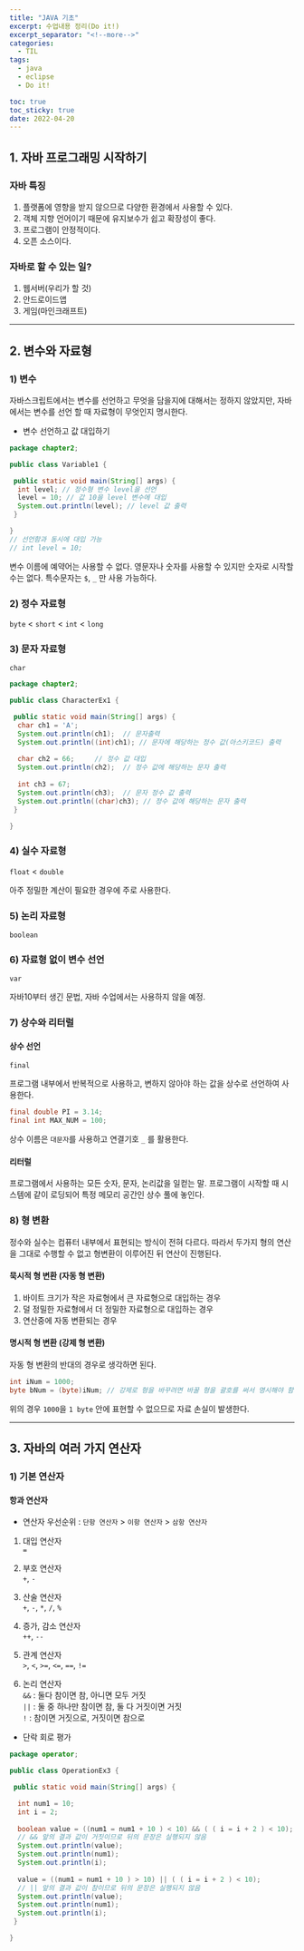 ```yaml
---
title: "JAVA 기초"
excerpt: 수업내용 정리(Do it!)
excerpt_separator: "<!--more-->"
categories:
  - TIL
tags:
  - java
  - eclipse
  - Do it!

toc: true
toc_sticky: true
date: 2022-04-20
---
```


## 1. 자바 프로그래밍 시작하기

### 자바 특징

1. 플랫폼에 영향을 받지 않으므로 다양한 환경에서 사용할 수 있다.
2. 객체 지향 언어이기 때문에 유지보수가 쉽고 확장성이 좋다.
3. 프로그램이 안정적이다.
4. 오픈 소스이다.

### 자바로 할 수 있는 일?

1. 웹서버(우리가 할 것)
2. 안드로이드앱
3. 게임(마인크래프트)

---

## 2. 변수와 자료형

### 1) 변수

자바스크립트에서는 변수를 선언하고 무엇을 담을지에 대해서는 정하지 않았지만, 자바에서는 변수를 선언 할 때 자료형이 무엇인지 명시한다.

- 변수 선언하고 값 대입하기

```java
package chapter2;

public class Variable1 {

 public static void main(String[] args) {
  int level; // 정수형 변수 level을 선언
  level = 10; // 값 10을 level 변수에 대입
  System.out.println(level); // level 값 출력
 }

}
// 선언함과 동시에 대입 가능
// int level = 10;
```

변수 이름에 예약어는 사용할 수 없다. 영문자나 숫자를 사용할 수 있지만 숫자로 시작할 수는 없다. 특수문자는 `$`, `_` 만 사용 가능하다.

### 2) 정수 자료형

`byte` < `short` < `int` < `long`

### 3) 문자 자료형

`char`

```java
package chapter2;

public class CharacterEx1 {

 public static void main(String[] args) {
  char ch1 = 'A';
  System.out.println(ch1);  // 문자출력
  System.out.println((int)ch1); // 문자에 해당하는 정수 값(아스키코드) 출력
  
  char ch2 = 66;     // 정수 값 대입
  System.out.println(ch2);  // 정수 값에 해당하는 문자 출력
  
  int ch3 = 67;
  System.out.println(ch3);  // 문자 정수 값 출력
  System.out.println((char)ch3); // 정수 값에 해당하는 문자 출력
 }

}
```

### 4) 실수 자료형

`float` < `double`

아주 정밀한 계산이 필요한 경우에 주로 사용한다.

### 5) 논리 자료형

`boolean`

### 6) 자료형 없이 변수 선언

`var`

자바10부터 생긴 문법, 자바 수업에서는 사용하지 않을 예정.

### 7) 상수와 리터럴

#### 상수 선언

`final`

프로그램 내부에서 반복적으로 사용하고, 변하지 않아야 하는 값을 상수로 선언하여 사용한다.

```java
final double PI = 3.14;
final int MAX_NUM = 100;
```

상수 이름은 `대문자`를 사용하고 연결기호 `_` 를 활용한다.

#### 리터럴

프로그램에서 사용하는 모든 숫자, 문자, 논리값을 일컫는 말. 프로그램이 시작할 때 시스템에 같이 로딩되어 특정 메모리 공간인 상수 풀에 놓인다.

### 8) 형 변환

정수와 실수는 컴퓨터 내부에서 표현되는 방식이 전혀 다르다. 따라서 두가지 형의 연산을 그대로 수행할 수 없고 형변환이 이루어진 뒤 연산이 진행된다.

#### 묵시적 형 변환 (자동 형 변환)

1. 바이트 크기가 작은 자료형에서 큰 자료형으로 대입하는 경우
2. 덜 정밀한 자료형에서 더 정밀한 자료형으로 대입하는 경우
3. 연산중에 자동 변환되는 경우

#### 명시적 형 변환 (강제 형 변환)

자동 형 변환의 반대의 경우로 생각하면 된다.

```java
int iNum = 1000;
byte bNum = (byte)iNum; // 강제로 형을 바꾸려면 바꿀 형을 괄호를 써서 명시해야 함
```

위의 경우 `1000`을 `1 byte` 안에 표현할 수 없으므로 자료 손실이 발생한다.

---

## 3. 자바의 여러 가지 연산자

### 1) 기본 연산자

#### 항과 연산자

- 연산자 우선순위 : `단항 연산자` > `이항 연산자` > `삼항 연산자`

1. 대입 연산자  
`=`

2. 부호 연산자  
`+`, `-`

3. 산술 연산자  
`+`, `-`, `*`, `/`, `%`

4. 증가, 감소 연산자  
`++`, `--`  

5. 관계 연산자  
`>`, `<`, `>=`, `<=`, `==`, `!=`

6. 논리 연산자  
`&&` : 둘다 참이면 참, 아니면 모두 거짓  
`||` : 둘 중 하나만 참이면 참, 둘 다 거짓이면 거짓  
`!` : 참이면 거짓으로, 거짓이면 참으로

- 단락 회로 평가

```java
package operator;

public class OperationEx3 {

 public static void main(String[] args) {

  int num1 = 10;
  int i = 2;
  
  boolean value = ((num1 = num1 + 10 ) < 10) && ( ( i = i + 2 ) < 10);
  // && 앞의 결과 값이 거짓이므로 뒤의 문장은 실행되지 않음
  System.out.println(value);
  System.out.println(num1);
  System.out.println(i);
  
  value = ((num1 = num1 + 10 ) > 10) || ( ( i = i + 2 ) < 10);
  // || 앞의 결과 값이 참이므로 뒤의 문장은 실행되지 않음
  System.out.println(value);
  System.out.println(num1);
  System.out.println(i);
 }

}
```
